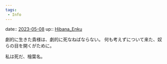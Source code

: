 ```yaml
---
tags:
 - Info
---
```


date:: [2023-05-08](/Daily_Note/2023-05-08.md)
up:: [Hibana_Enku](Nacaria/Hibana_Enku.md)

劇的に生きた貴様は、劇的に死なねばならない。
何も考えずについて来た、奴らの目を開くがために。

私は死だ、檜葉名。

